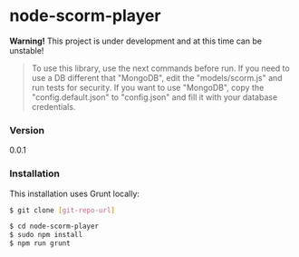# node-scorm-player

**Warning!** This project is under development and at this time can be unstable!

> To use this library, use the next commands before run.
> If you need to use a DB different that "MongoDB",
> edit the "models/scorm.js" and run tests for security.
> If you want to use "MongoDB", copy the "config.default.json" to
> "config.json" and fill it with your database credentials.

### Version
0.0.1

### Installation

This installation uses Grunt locally:

```sh
$ git clone [git-repo-url]
```

```sh
$ cd node-scorm-player
$ sudo npm install
$ npm run grunt
```

[git-repo-url]: https://github.com/Mlgarrido/node-scorm-player.git
